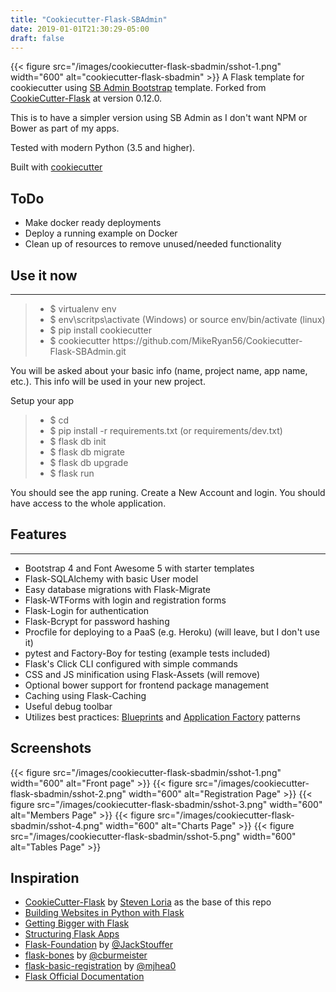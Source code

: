 ```yaml
---
title: "Cookiecutter-Flask-SBAdmin"
date: 2019-01-01T21:30:29-05:00
draft: false
---
```


{{< figure src="/images/cookiecutter-flask-sbadmin/sshot-1.png" width="600" alt="cookiecutter-flask-sbadmin" >}}
A Flask template for cookiecutter using [SB Admin Bootstrap](https://startbootstrap.com/template-overviews/sb-admin/) template. Forked from [CookieCutter-Flask](https://github.com/sloria/cookiecutter-flask) at version 0.12.0.

This is to have a simpler version using SB Admin as I don't want NPM or Bower as part of my apps.

Tested with modern Python (3.5 and higher).

Built with [cookiecutter](https://github.com/audreyr/cookiecutter)

## ToDo
* Make docker ready deployments
* Deploy a running example on Docker
* Clean up of resources to remove unused/needed functionality


## Use it now
----------
<blockquote>
    <ul>
        <li>$ virtualenv env</li>
        <li>$ env\scritps\activate (Windows) or source env/bin/activate (linux)</li>
        <li>$ pip install cookiecutter</li>
        <li>$ cookiecutter https://github.com/MikeRyan56/Cookiecutter-Flask-SBAdmin.git</li>
    <ul>
</blockquote>
You will be asked about your basic info (name, project name, app name, etc.). This info will be used in your new project.

Setup your app
<blockquote>
    <ul>
        <li>$ cd <your app directory> </li>
        <li>$ pip install -r requirements.txt (or requirements/dev.txt)</li>
        <li>$ flask db init</li>
        <li>$ flask db migrate</li>
        <li>$ flask db upgrade</li>
        <li>$ flask run</li>
    </ul>
</blockquote>
You should see the app runing. Create a New Account and login. You should have access to the whole application.

## Features
--------

- Bootstrap 4 and Font Awesome 5 with starter templates
- Flask-SQLAlchemy with basic User model
- Easy database migrations with Flask-Migrate
- Flask-WTForms with login and registration forms
- Flask-Login for authentication
- Flask-Bcrypt for password hashing
- Procfile for deploying to a PaaS (e.g. Heroku) (will leave, but I don't use it)
- pytest and Factory-Boy for testing (example tests included)
- Flask's Click CLI configured with simple commands
- CSS and JS minification using Flask-Assets (will remove)
- Optional bower support for frontend package management
- Caching using Flask-Caching
- Useful debug toolbar
- Utilizes best practices: [Blueprints](http://flask.pocoo.org/docs/blueprints/) and [Application Factory](http://flask.pocoo.org/docs/patterns/appfactories/) patterns

Screenshots
-----------

{{< figure src="/images/cookiecutter-flask-sbadmin/sshot-1.png" width="600" alt="Front page" >}}
{{< figure src="/images/cookiecutter-flask-sbadmin/sshot-2.png" width="600" alt="Registration Page" >}}
{{< figure src="/images/cookiecutter-flask-sbadmin/sshot-3.png" width="600" alt="Members Page" >}}
{{< figure src="/images/cookiecutter-flask-sbadmin/sshot-4.png" width="600" alt="Charts Page" >}}
{{< figure src="/images/cookiecutter-flask-sbadmin/sshot-5.png" width="600" alt="Tables Page" >}}


Inspiration
-----------
- [CookieCutter-Flask](https://github.com/sloria/cookiecutter-flask) by [Steven Loria](https://github.com/sloria) as the base of this repo
- [Building Websites in Python with Flask](http://maximebf.com/blog/2012/10/building-websites-in-python-with-flask/)
- [Getting Bigger with Flask](http://maximebf.com/blog/2012/11/getting-bigger-with-flask/)
- [Structuring Flask Apps](http://charlesleifer.com/blog/structuring-flask-apps-a-how-to-for-those-coming-from-django/)
- [Flask-Foundation](https://github.com/JackStouffer/Flask-Foundation) by [@JackStouffer](https://github.com/JackStouffer)
- [flask-bones](https://github.com/cburmeister/flask-bones) by [@cburmeister](https://github.com/cburmeister)
- [flask-basic-registration](https://github.com/mjhea0/flask-basic-registration) by [@mjhea0](https://github.com/mjhea)
- [Flask Official Documentation](http://flask.pocoo.org/docs/)
